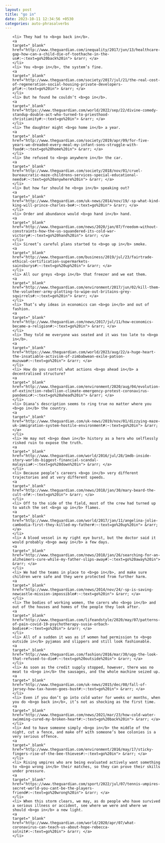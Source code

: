 ```yaml
---
layout: post
title: "go in"
date: 2023-10-11 12:34:56 +0530
categories: auto-phrasalverbs
---
```

<ol>

    <li> They had to <b>go back in</b>.
    <a 
    target="_blank" 
    href="http://www.theguardian.com/inequality/2017/jun/13/healthcare-gap-how-can-a-child-die-of-toothache-in-the-us#:~:text=go%20back%20in"> &rarr; </a>
    </li>
    <li> You <b>go in</b>, the system’s fine.
    <a 
    target="_blank" 
    href="http://www.theguardian.com/society/2017/jul/21/the-real-cost-of-regeneration-social-housing-private-developers-pfi#:~:text=go%20in"> &rarr; </a>
    </li>
    <li> But he found he couldn’t <b>go in</b>.
    <a 
    target="_blank" 
    href="https://www.theguardian.com/world/2022/sep/22/divine-comedy-standup-double-act-who-turned-to-priesthood-christianity#:~:text=go%20in"> &rarr; </a>
    </li>
    <li> The daughter might <b>go home in</b> a year.
    <a 
    target="_blank" 
    href="http://www.theguardian.com/society/2019/apr/09/for-five-years-we-dreaded-every-meal-my-infant-sons-struggle-with-food#:~:text=go%20home%20in"> &rarr; </a>
    </li>
    <li> She refused to <b>go anywhere in</b> the car.
    <a 
    target="_blank" 
    href="http://www.theguardian.com/society/2018/nov/01/cruel-bureaucratic-maze-childrens-services-special-educational-needs#:~:text=go%20anywhere%20in"> &rarr; </a>
    </li>
    <li> But how far should he <b>go in</b> speaking out?
    <a 
    target="_blank" 
    href="http://www.theguardian.com/uk-news/2014/nov/19/-sp-what-kind-king-will-prince-charles-be#:~:text=go%20in"> &rarr; </a>
    </li>
    <li> Order and abundance would <b>go hand in</b> hand.
    <a 
    target="_blank" 
    href="http://www.theguardian.com/news/2020/jan/07/freedom-without-constraints-how-the-us-squandered-its-cold-war-victory#:~:text=go%20hand%20in"> &rarr; </a>
    </li>
    <li> Sireet’s careful plans started to <b>go up in</b> smoke.
    <a 
    target="_blank" 
    href="http://www.theguardian.com/business/2019/jul/23/fairtrade-ethical-certification-supermarkets-sainsburys#:~:text=go%20up%20in"> &rarr; </a>
    </li>
    <li> All our greys <b>go in</b> that freezer and we eat them.
    <a 
    target="_blank" 
    href="http://www.theguardian.com/environment/2017/jun/02/kill-them-the-volunteer-army-plotting-to-wipe-out-britains-grey-squirrels#:~:text=go%20in"> &rarr; </a>
    </li>
    <li> That’s why ideas in economics can <b>go in</b> and out of fashion.
    <a 
    target="_blank" 
    href="http://www.theguardian.com/news/2017/jul/11/how-economics-became-a-religion#:~:text=go%20in"> &rarr; </a>
    </li>
    <li> They told me everyone was seated and it was too late to <b>go in</b>.
    <a 
    target="_blank" 
    href="https://www.theguardian.com/world/2023/aug/22/a-huge-heart-the-insatiable-activism-of-zimbabwean-exile-patson-muzuwa#:~:text=go%20in"> &rarr; </a>
    </li>
    <li> How do you control what actions <b>go ahead in</b> a decentralised structure?
    <a 
    target="_blank" 
    href="http://www.theguardian.com/environment/2020/aug/04/evolution-of-extinction-rebellion-climate-emergency-protest-coronavirus-pandemic#:~:text=go%20ahead%20in"> &rarr; </a>
    </li>
    <li> Diana’s description seems to ring true no matter where you <b>go in</b> the country.
    <a 
    target="_blank" 
    href="http://www.theguardian.com/uk-news/2019/nov/01/dizzying-maze-uk-immigration-system-hostile-environment#:~:text=go%20in"> &rarr; </a>
    </li>
    <li> He may not <b>go down in</b> history as a hero who selflessly risked ruin to expose the truth.
    <a 
    target="_blank" 
    href="http://www.theguardian.com/world/2016/jul/28/1mdb-inside-story-worlds-biggest-financial-scandal-malaysia#:~:text=go%20down%20in"> &rarr; </a>
    </li>
    <li> Because people’s careers <b>go in</b> very different trajectories and at very different speeds.
    <a 
    target="_blank" 
    href="http://www.theguardian.com/news/2018/jan/30/mary-beard-the-cult-of#:~:text=go%20in"> &rarr; </a>
    </li>
    <li> Off to the side of the field, most of the crew had turned up to watch the set <b>go up in</b> flames.
    <a 
    target="_blank" 
    href="http://www.theguardian.com/world/2017/jan/11/angelina-jolie-cambodia-first-they-killed-my-father#:~:text=go%20up%20in"> &rarr; </a>
    </li>
    <li> A blood vessel in my right eye burst, but the doctor said it would probably <b>go away in</b> a few days.
    <a 
    target="_blank" 
    href="http://www.theguardian.com/news/2018/jan/26/searching-for-an-alzheimers-cure-while-my-father-slips-away#:~:text=go%20away%20in"> &rarr; </a>
    </li>
    <li> We had the teams in place to <b>go in</b>, and make sure children were safe and they were protected from further harm.
    <a 
    target="_blank" 
    href="http://www.theguardian.com/news/2014/nov/24/-sp-is-saving-newcastle-mission-impossible#:~:text=go%20in"> &rarr; </a>
    </li>
    <li> The bodies of working women, the carers who <b>go in</b> and out of the houses and homes of the people they look after.
    <a 
    target="_blank" 
    href="http://www.theguardian.com/lifeandstyle/2020/may/07/patterns-of-pain-covid-19-psychotherapy-susie-orbach-bodies#:~:text=go%20in"> &rarr; </a>
    </li>
    <li> All of a sudden it was as if women had permission to <b>go outside in</b> pyjamas and slippers and still look fashionable.
    <a 
    target="_blank" 
    href="http://www.theguardian.com/fashion/2016/mar/30/ugg-the-look-that-refused-to-die#:~:text=go%20outside%20in"> &rarr; </a>
    </li>
    <li> As soon as the credit supply stopped, however, there was no meat to <b>go in</b> the sausages, and the whole machine seized up.
    <a 
    target="_blank" 
    href="http://www.theguardian.com/uk-news/2015/dec/08/fall-of-jersey-how-tax-haven-goes-bust#:~:text=go%20in"> &rarr; </a>
    </li>
    <li> Even if you don’t go into cold water for weeks or months, when you do <b>go back in</b>, it’s not as shocking as the first time.
    <a 
    target="_blank" 
    href="http://www.theguardian.com/news/2021/mar/23/how-cold-water-swimming-cured-my-broken-heart#:~:text=go%20back%20in"> &rarr; </a>
    </li>
    <li> And to have someone simply <b>go in</b> the middle of the night, cut a fence, and make off with someone’s bee colonies is a very serious offence.
    <a 
    target="_blank" 
    href="http://www.theguardian.com/environment/2016/may/17/sticky-fingers-rise-of-the-bee-thieves#:~:text=go%20in"> &rarr; </a>
    </li>
    <li> Rising umpires who are being evaluated actively want something to <b>go wrong in</b> their matches, so they can prove their skills under pressure.
    <a 
    target="_blank" 
    href="https://www.theguardian.com/sport/2022/jul/07/tennis-umpires-secret-world-you-cant-be-the-players-friend#:~:text=go%20wrong%20in"> &rarr; </a>
    </li>
    <li> When this storm clears, we may, as do people who have survived a serious illness or accident, see where we were and where we should <b>go in</b> a new light.
    <a 
    target="_blank" 
    href="http://www.theguardian.com/world/2020/apr/07/what-coronavirus-can-teach-us-about-hope-rebecca-solnit#:~:text=go%20in"> &rarr; </a>
    </li>